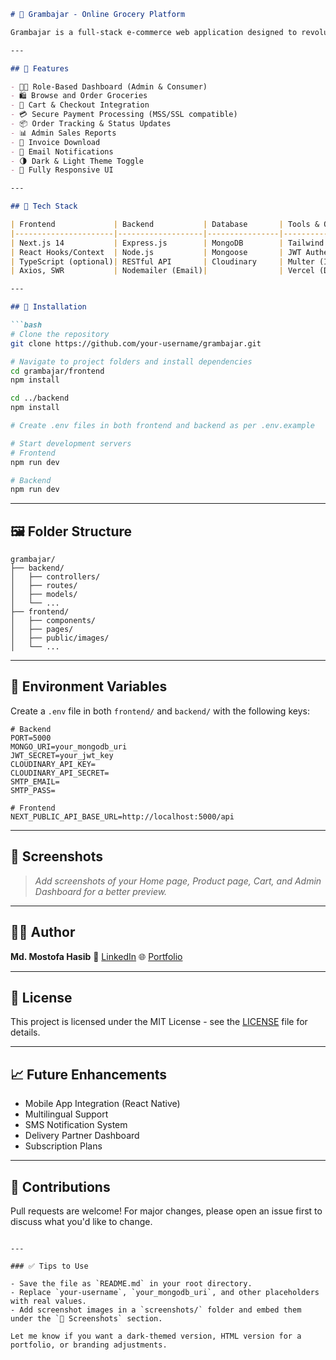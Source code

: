 
````markdown
# 🛒 Grambajar - Online Grocery Platform

Grambajar is a full-stack e-commerce web application designed to revolutionize the rural grocery shopping experience. It enables users to browse, order, and manage groceries online with ease and efficiency.

---

## 🌟 Features

- 🧑‍💼 Role-Based Dashboard (Admin & Consumer)
- 🛍️ Browse and Order Groceries
- 🛒 Cart & Checkout Integration
- 💳 Secure Payment Processing (MSS/SSL compatible)
- 📦 Order Tracking & Status Updates
- 📊 Admin Sales Reports
- 📄 Invoice Download
- 📩 Email Notifications
- 🌗 Dark & Light Theme Toggle
- 📱 Fully Responsive UI

---

## 🧠 Tech Stack

| Frontend             | Backend           | Database       | Tools & Others       |
|----------------------|-------------------|----------------|-----------------------|
| Next.js 14           | Express.js        | MongoDB        | Tailwind CSS         |
| React Hooks/Context  | Node.js           | Mongoose       | JWT Authentication   |
| TypeScript (optional)| RESTful API       | Cloudinary     | Multer (Image Upload)|
| Axios, SWR           | Nodemailer (Email)|                | Vercel (Deployment)  |

---

## 🚀 Installation

```bash
# Clone the repository
git clone https://github.com/your-username/grambajar.git

# Navigate to project folders and install dependencies
cd grambajar/frontend
npm install

cd ../backend
npm install

# Create .env files in both frontend and backend as per .env.example

# Start development servers
# Frontend
npm run dev

# Backend
npm run dev
````

---

## 🖼️ Folder Structure

```
grambajar/
├── backend/
│   ├── controllers/
│   ├── routes/
│   ├── models/
│   └── ...
├── frontend/
│   ├── components/
│   ├── pages/
│   ├── public/images/
│   └── ...
```

---

## 🔐 Environment Variables

Create a `.env` file in both `frontend/` and `backend/` with the following keys:

```env
# Backend
PORT=5000
MONGO_URI=your_mongodb_uri
JWT_SECRET=your_jwt_key
CLOUDINARY_API_KEY=
CLOUDINARY_API_SECRET=
SMTP_EMAIL=
SMTP_PASS=

# Frontend
NEXT_PUBLIC_API_BASE_URL=http://localhost:5000/api
```

---

## 📸 Screenshots

> *Add screenshots of your Home page, Product page, Cart, and Admin Dashboard for a better preview.*

---

## 🙋‍♂️ Author

**Md. Mostofa Hasib**
🔗 [LinkedIn](https://www.linkedin.com/in/md-mostofa-hasib-5b4027184/)
🌐 [Portfolio](https://mostofa-hasib.dev)

---

## 📜 License

This project is licensed under the MIT License - see the [LICENSE](LICENSE) file for details.

---

## 📈 Future Enhancements

* Mobile App Integration (React Native)
* Multilingual Support
* SMS Notification System
* Delivery Partner Dashboard
* Subscription Plans

---

## 🤝 Contributions

Pull requests are welcome! For major changes, please open an issue first to discuss what you'd like to change.

```

---

### ✅ Tips to Use

- Save the file as `README.md` in your root directory.
- Replace `your-username`, `your_mongodb_uri`, and other placeholders with real values.
- Add screenshot images in a `screenshots/` folder and embed them under the `📸 Screenshots` section.

Let me know if you want a dark-themed version, HTML version for a portfolio, or branding adjustments.
```
